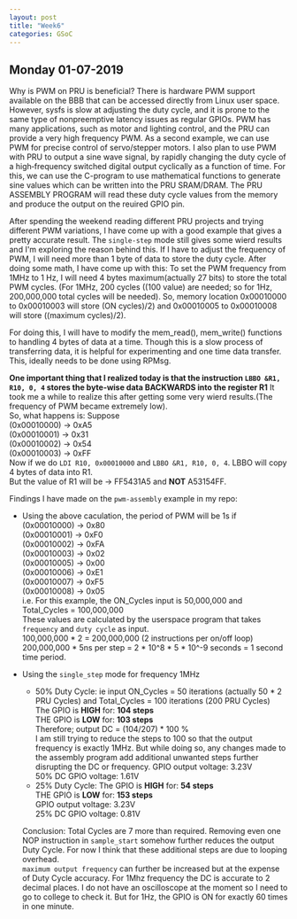 ```yaml
---
layout: post
title: "Week6"
categories: GSoC
---
```


## Monday 01-07-2019

Why is PWM on PRU is beneficial? 
There is hardware PWM support available on the BBB
that can be accessed directly from Linux user space. However, sysfs is slow
at adjusting the duty cycle, and it is prone to the same type of nonpreemptive latency issues as regular GPIOs.
PWM has many applications, such as motor and lighting control, and the PRU can provide a very high frequency PWM.
As a second example, we can use PWM for precise control of servo/stepper motors.
I also plan to use PWM with PRU to output a sine wave signal, by rapidly changing the duty cycle of a high‐frequency switched digital output cyclically as a function of time. For this, we can use the C-program to use mathematical functions to generate sine values which can be written into the PRU SRAM/DRAM. The PRU ASSEMBLY PROGRAM will read these duty cycle values from the memory and produce the output on the reuired GPIO pin.

After spending the weekend reading different PRU projects and trying different PWM variations, I have come up with a good example that gives a pretty accurate result. The `single-step` mode still gives some wierd results and I'm exploring the reason behind this. If I have to adjust the frequency of PWM, I will need more than 1 byte of data to store the duty cycle. After doing some math, I have come up with this: To set the PWM frequency from 1MHz to 1 Hz, I will need 4 bytes maximum(actually 27 bits) to store the total PWM cycles. (For 1MHz, 200 cycles ((100 value) are needed; so for 1Hz, 200,000,000 total cycles will be needed). So, memory location 0x00010000 to 0x00010003 will store (ON cycles)/2) and 0x00010005 to 0x00010008 will store ((maximum cycles)/2).<br>

For doing this, I will have to modify the mem_read(), mem_write() functions to handling 4 bytes of data at a time. Though this is a slow process of transferring data, it is helpful for experimenting and one time data transfer. This, ideally needs to be done using RPMsg.

**One important thing that I realized today is that the instruction `LBBO &R1, R10, 0, 4` stores the byte-wise data BACKWARDS into the register R1** It took me a while to realize this after getting some very wierd results.(The frequency of PWM became extremely low). <br>
So, what happens is: Suppose<br>
(0x00010000) -> 0xA5 <br>
(0x00010001) -> 0x31 <br>
(0x00010002) -> 0x54 <br>
(0x00010003) -> 0xFF <br>
Now if we do `LDI R10, 0x00010000` and `LBBO &R1, R10, 0, 4`. LBBO will copy 4 bytes of data into R1.<br>
But the value of R1 will be -> FF5431A5 and **NOT** A53154FF. 

Findings I have made on the `pwm-assembly` example in my repo:
* Using the above caculation, the period of PWM will be 1s if <br>
  (0x00010000) -> 0x80 <br>
  (0x00010001) -> 0xF0 <br>
  (0x00010002) -> 0xFA <br>
  (0x00010003) -> 0x02 <br>
  (0x00010005) -> 0x00 <br>
  (0x00010006) -> 0xE1 <br>
  (0x00010007) -> 0xF5 <br>
  (0x00010008) -> 0x05 <br>
  i.e. For this example, the ON_Cycles input is 50,000,000 and Total_Cycles = 100,000,000<br>
  These values are calculated by the userspace program that takes `frequency` and `duty cycle` as input. <br>
  100,000,000 * 2 = 200,000,000 (2 instructions per on/off loop) <br>
  200,000,000 * 5ns per step = 2 * 10^8 * 5 * 10^-9 seconds = 1 second time period. <br> 

* Using the `single_step` mode for frequency 1MHz 
  * 50% Duty Cycle: ie input ON_Cycles = 50 iterations (actually 50 * 2 PRU Cycles) and Total_Cycles = 100 iterations (200 PRU Cycles)<br>
    The GPIO is **HIGH** for: **104 steps** <br>
    THE GPIO is **LOW**  for: **103 steps** <br>
    Therefore; output DC = (104/207) * 100 % <br>
    I am still trying to reduce the steps to 100 so that the output frequency is exactly 1MHz. But while doing so, any changes made to the assembly program add additional unwanted steps further disrupting the DC or frequency.
    GPIO output voltage: 3.23V <br>
    50% DC GPIO voltage: 1.61V <br>
  * 25% Duty Cycle: 
    The GPIO is **HIGH** for: **54 steps**<br>
    THE GPIO is **LOW**  for: **153 steps**<br>
    GPIO output voltage: 3.23V<br>
    25% DC GPIO voltage: 0.81V<br>
  
  Conclusion: Total Cycles are 7 more than required. Removing even one NOP instruction in `sample_start` somehow further reduces the output Duty Cycle. For now I think that these additional steps are due to looping overhead. <br>
  `maximum output frequency` can further be increased but at the expense of Duty Cycle accuracy. For 1Mhz frequency the DC is accurate to 2 decimal places.
  I do not have an oscilloscope at the moment so I need to go to college to check it. But for 1Hz, the GPIO is ON for exactly 60 times in one minute.
